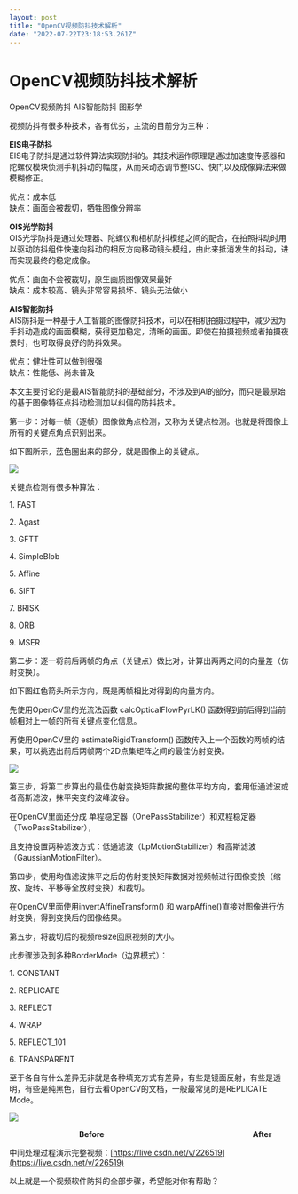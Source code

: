 ```yaml
---
layout: post
title: "OpenCV视频防抖技术解析"
date: "2022-07-22T23:18:53.261Z"
---
```

OpenCV视频防抖技术解析
==============

OpenCV视频防抖 AIS智能防抖 图形学

视频防抖有很多种技术，各有优劣，主流的目前分为三种：  
  
**EIS电子防抖**  
EIS电子防抖是通过软件算法实现防抖的。其技术运作原理是通过加速度传感器和陀螺仪模块侦测手机抖动的幅度，从而来动态调节整ISO、快门以及成像算法来做模糊修正。  
  
优点：成本低  
缺点：画面会被裁切，牺牲图像分辨率  
  
**OIS光学防抖**  
OIS光学防抖是通过处理器、陀螺仪和相机防抖模组之间的配合，在拍照抖动时用以驱动防抖组件快速向抖动的相反方向移动镜头模组，由此来抵消发生的抖动，进而实现最终的稳定成像。  
  
优点：画面不会被裁切，原生画质图像效果最好  
缺点：成本较高、镜头非常容易损坏、镜头无法做小

**AIS智能防抖**  
AIS防抖是一种基于人工智能的图像防抖技术，可以在相机拍摄过程中，减少因为手抖动造成的画面模糊，获得更加稳定，清晰的画面。即使在拍摄视频或者拍摄夜景时，也可取得良好的防抖效果。  
  
优点：健壮性可以做到很强  
缺点：性能低、尚未普及

本文主要讨论的是最AIS智能防抖的基础部分，不涉及到AI的部分，而只是最原始的基于图像特征点抖动检测加以纠偏的防抖技术。

第一步：对每一帧（逐帧）图像做角点检测，又称为关键点检测。也就是将图像上所有的关键点角点识别出来。

如下图所示，蓝色圈出来的部分，就是图像上的关键点。

![](https://img2022.cnblogs.com/blog/511612/202207/511612-20220722120609670-302553720.png)

关键点检测有很多种算法：

1\. FAST

2\. Agast

3\. GFTT

4\. SimpleBlob

5\. Affine

6\. SIFT

7\. BRISK

8\. ORB

9\. MSER

第二步：逐一将前后两帧的角点（关键点）做比对，计算出两两之间的向量差（仿射变换）。

如下图红色箭头所示方向，既是两帧相比对得到的向量方向。

先使用OpenCV里的光流法函数 calcOpticalFlowPyrLK() 函数得到前后得到当前帧相对上一帧的所有关键点变化信息。

再使用OpenCV里的 estimateRigidTransform() 函数传入上一个函数的两帧的结果，可以挑选出前后两帧两个2D点集矩阵之间的最佳仿射变换。

![](https://img2022.cnblogs.com/blog/511612/202207/511612-20220722121733171-1462027177.png)

第三步，将第二步算出的最佳仿射变换矩阵数据的整体平均方向，套用低通滤波或者高斯滤波，抹平突变的波峰波谷。

在OpenCV里面还分成 单程稳定器（OnePassStabilizer）和双程稳定器（TwoPassStabilizer），

且支持设置两种滤波方式：低通滤波（LpMotionStabilizer）和高斯滤波（GaussianMotionFilter）。

第四步，使用均值滤波抹平之后的仿射变换矩阵数据对视频帧进行图像变换（缩放、旋转、平移等全放射变换）和裁切。

在OpenCV里面使用invertAffineTransform() 和 warpAffine()直接对图像进行仿射变换，得到变换后的图像结果。

第五步，将裁切后的视频resize回原视频的大小。

此步骤涉及到多种BorderMode（边界模式）：

1\. CONSTANT

2\. REPLICATE

3\. REFLECT

4\. WRAP

5\. REFLECT\_101

6\. TRANSPARENT

至于各自有什么差异无非就是各种填充方式有差异，有些是镜面反射，有些是透明，有些是纯黑色，自行去看OpenCV的文档，一般最常见的是REPLICATE Mode。

![](https://img2022.cnblogs.com/blog/511612/202207/511612-20220722174844688-328358192.gif)

                                **Before**                                                                    **After**

中间处理过程演示完整视频：[https://live.csdn.net/v/226519](https://live.csdn.net/v/226519)

以上就是一个视频软件防抖的全部步骤，希望能对你有帮助？